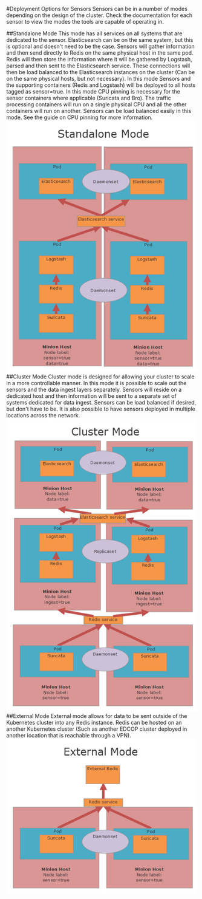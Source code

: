 #Deployment Options for Sensors
Sensors can be in a number of modes depending on the design of the cluster.  Check the documentation for each sensor to view the modes the tools are capable of operating in.  

##Standalone Mode
This mode has all services on all systems that are dedicated to the sensor.  Elasticsearch can be on the same system, but this is optional and doesn't need to be the case.  Sensors will gather information and then send directly to Redis on the same physical host in the same pod.  Redis will then store the information where it will be gathered by Logstash, parsed and then sent to the Elasticsearch service.  These connections will then be load balanced to the Elasticsearch instances on the cluster (Can be on the same physical hosts, but not necessary).  In this mode Sensors and the supporting containers (Redis and Logstash) will be deployed to all hosts tagged as sensor=true.  In this mode CPU pinning is necessary for the sensor containers where applicable (Suricata and Bro).  The traffic processing containers will run on a single physical CPU and all the other containers will run on another.  Sensors can be load balanced easily in this mode.  See the guide on CPU pinning for more information.
![Deployment Options](images/Deployment_Options_Standalone.png)
##Cluster Mode
Cluster mode is designed for allowing your cluster to scale in a more controllable manner.  In this mode it is possible to scale out the sensors and the data ingest layers separately.  Sensors will reside on a dedicated host and then information will be sent to a separate set of systems dedicated for data ingest.  Sensors can be load balanced if desired, but don't have to be.  It is also possible to have sensors deployed in multiple locations across the network.
![Deployment Options](images/Deployment_Options_Cluster.png)
##External Mode
External mode allows for data to be sent outside of the Kubernetes cluster into any Redis instance.  Redis can be hosted on an another Kubernetes cluster (Such as another EDCOP cluster deployed in another location that is reachable through a VPN).
![Deployment Options](images/Deployment_Options_External.png)

